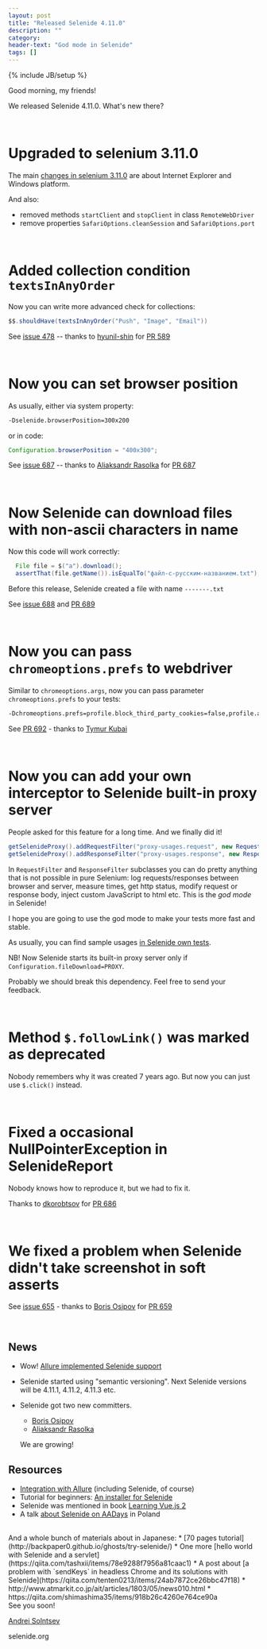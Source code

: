 ```yaml
---
layout: post
title: "Released Selenide 4.11.0"
description: ""
category:
header-text: "God mode in Selenide"
tags: []
---
```

{% include JB/setup %}
 
Good morning, my friends!

We released Selenide 4.11.0. What's new there?

<br>

# Upgraded to selenium 3.11.0

The main [changes in selenium 3.11.0]({{site.SELENIUM_CHANGELOG}}) are about Internet Explorer and Windows platform.

And also:

* removed methods `startClient` and `stopClient` in class `RemoteWebDriver`
* remove properties `SafariOptions.cleanSession` and `SafariOptions.port` 

<br>

# Added collection condition `textsInAnyOrder`

Now you can write more advanced check for collections:

```java
$$.shouldHave(textsInAnyOrder("Push", "Image", "Email"))
```

See [issue 478](https://github.com/selenide/selenide/issues/478)  -- thanks to [hyunil-shin](https://github.com/hyunil-shin) for [PR 589](https://github.com/selenide/selenide/pull/589)

<br>

# Now you can set browser position

As usually, either via system property:

```bash
-Dselenide.browserPosition=300x200
```

or in code:

```java
Configuration.browserPosition = "400x300";
```

See [issue 687](https://github.com/selenide/selenide/issues/687)  -- thanks to [Aliaksandr Rasolka](https://github.com/rosolko) for [PR 687](https://github.com/selenide/selenide/pull/687)

<br>


# Now Selenide can download files with non-ascii characters in name

Now this code will work correctly:

```java
  File file = $("a").download();
  assertThat(file.getName()).isEqualTo("файл-с-русским-названием.txt");
```

Before this release, Selenide created a file with name `-------.txt`

See [issue 688](https://github.com/selenide/selenide/issues/688) and [PR 689](https://github.com/selenide/selenide/pull/689)

<br>

# Now you can pass `chromeoptions.prefs` to webdriver
 
Similar to `chromeoptions.args`, now you can pass parameter `chromeoptions.prefs` to your tests:

```bash
-Dchromeoptions.prefs=profile.block_third_party_cookies=false,profile.avatar_index=26
```

See [PR 692](https://github.com/selenide/selenide/pull/692)  -  thanks to [Tymur Kubai](https://github.com/sirdir)

<br>

# Now you can add your own interceptor to Selenide built-in proxy server

People asked for this feature for a long time. And we finally did it!

```java
getSelenideProxy().addRequestFilter("proxy-usages.request", new RequestFilter() {...});
getSelenideProxy().addResponseFilter("proxy-usages.response", new ResponseFilter() {...});
```

In `RequestFilter` and `ResponseFilter` subclasses you can do pretty anything that is not possible in pure Selenium: 
log requests/responses between browser and server, measure times, get http status, modify request or response body, 
inject custom JavaScript to html etc. This is the _god mode_ in Selenide!   

I hope you are going to use the god mode to make your tests more fast and stable.

As usually, you can find sample usages [in Selenide own tests](https://github.com/selenide/selenide/blob/master/statics/src/test/java/integration/proxy/ProxyServerUsageTest.java).

NB! Now Selenide starts its built-in proxy server only if `Configuration.fileDownload=PROXY`.

Probably we should break this dependency. Feel free to send your feedback.

<br>

# Method `$.followLink()` was marked as deprecated

Nobody remembers why it was created 7 years ago. But now you can just use `$.click()` instead.

<br>


# Fixed a occasional NullPointerException in SelenideReport

Nobody knows how to reproduce it, but we had to fix it. 

Thanks to [dkorobtsov](https://github.com/dkorobtsov) for [PR 686](https://github.com/selenide/selenide/pull/686)

<br>

# We fixed a problem when Selenide didn't take screenshot in soft asserts

See [issue 655](https://github.com/selenide/selenide/issues/655)  -   thanks to [Boris Osipov](https://github.com/BorisOsipov) for [PR 659](https://github.com/selenide/selenide/pull/659)

<br>

## News
* Wow! [Allure implemented Selenide support](https://docs.qameta.io/allure/#_selenide)
* Selenide started using "semantic versioning". Next Selenide versions will be 4.11.1, 4.11.2, 4.11.3 etc.
* Selenide got two new committers. 
  * [Boris Osipov](https://github.com/BorisOsipov)
  * [Aliaksandr Rasolka](https://github.com/rosolko)

  We are growing! 

## Resources
* [Integration with Allure](https://docviewer.yandex.ee/view/0/?*=8tBKEPLAMQW8t2PRjyqwqnpdneR7InVybCI6InlhLWRpc2stcHVibGljOi8vcFN3SHRMY1QwQi96UCtYNXhSOXI4TTBGNzhxOEo4amFWWW5uNHA2YmNNYz0iLCJ0aXRsZSI6IkFsbHVyZSBpbnRlZ3JhdGlvbnMucGRmIiwidWlkIjoiMCIsInl1IjoiOTExNzE4NDM2MTUxODEyMzY5MCIsIm5vaWZyYW1lIjpmYWxzZSwidHMiOjE1MTgxMjM3NTkwOTF9) (including Selenide, of course)
* Tutorial for beginners: [An installer for Selenide](https://installselenium.weebly.com/)
* Selenide was mentioned in book [Learning Vue.js 2](https://books.google.ee/books?id=nszcDgAAQBAJ&pg=PA258&lpg=PA258&dq=%22selenide%22+java&source=bl&ots=9nGbDkOllN&sig=_Q1Qvlxv7c0W1w7FO7_7yQK0WFc&hl=en&sa=X&ved=0ahUKEwir-IHg0tjZAhUGtRQKHbD3CFM4MhDoAQgzMAI#v=onepage&q=%22selenide%22%20java&f=false)
* A talk [about Selenide on AADays](http://aadays.pl/wp-content/uploads/2017/10/Presentation_Selenide_AADays.pdf) in Poland

<br>
And a whole bunch of materials about in Japanese:
* [70 pages tutorial](http://backpaper0.github.io/ghosts/try-selenide/)
* One more [hello world with Selenide and a servlet](https://qiita.com/tashxii/items/78e9288f7956a81caac1)
* A post about [a problem with `sendKeys` in headless Chrome and its solutions with Selenide](https://qiita.com/tenten0213/items/24ab7872ce26bbc47f18)
* http://www.atmarkit.co.jp/ait/articles/1803/05/news010.html
* https://qiita.com/shimashima35/items/918b26c4260e764ce90a

<br>
See you soon!
<br>

[Andrei Solntsev](http://asolntsev.github.io/)

selenide.org
